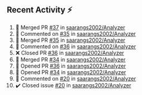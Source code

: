 ## Recent Activity ⚡

<!--RECENT_ACTIVITY:start-->
1. 🎉 Merged PR [#37](https://github.com/saarangs2002/Analyzer/pull/37) in [saarangs2002/Analyzer](https://github.com/saarangs2002/Analyzer)<br>
2. 💬 Commented on [#35](https://github.com/saarangs2002/Analyzer/pull/35#issuecomment-1825154091) in [saarangs2002/Analyzer](https://github.com/saarangs2002/Analyzer)<br>
3. 🎉 Merged PR [#35](https://github.com/saarangs2002/Analyzer/pull/35) in [saarangs2002/Analyzer](https://github.com/saarangs2002/Analyzer)<br>
4. 💬 Commented on [#36](https://github.com/saarangs2002/Analyzer/pull/36#issuecomment-1825152386) in [saarangs2002/Analyzer](https://github.com/saarangs2002/Analyzer)<br>
5. ❌ Closed PR [#36](https://github.com/saarangs2002/Analyzer/pull/36) in [saarangs2002/Analyzer](https://github.com/saarangs2002/Analyzer)<br>
6. 🎉 Merged PR [#34](https://github.com/saarangs2002/Analyzer/pull/34) in [saarangs2002/Analyzer](https://github.com/saarangs2002/Analyzer)<br>
7. 💪 Opened PR [#36](https://github.com/saarangs2002/Analyzer/pull/36) in [saarangs2002/Analyzer](https://github.com/saarangs2002/Analyzer)<br>
8. 💪 Opened PR [#34](https://github.com/saarangs2002/Analyzer/pull/34) in [saarangs2002/Analyzer](https://github.com/saarangs2002/Analyzer)<br>
9. 💬 Commented on [#20](https://github.com/saarangs2002/Analyzer/issues/20#issuecomment-1824536096) in [saarangs2002/Analyzer](https://github.com/saarangs2002/Analyzer)<br>
10. ✔️ Closed issue [#20](https://github.com/saarangs2002/Analyzer/issues/20) in [saarangs2002/Analyzer](https://github.com/saarangs2002/Analyzer)<br>
<!--RECENT_ACTIVITY:end-->
<!--
[![Top Langs](https://github-readme-stats.vercel.app/api/top-langs/?username=aravindsomaraj&show_icons=true&layout=compact&hide=html,makefile,assembly,yacc,css&title_color=ffffff&text_color=daf7dc&bg_color=60,d9ff00,ff00cc,333399&border_color=ff00cc&border_radius=20&card)](https://github.com/aravindsomaraj/github-readme-stats)
[![My GitHub stats](https://github-readme-stats.vercel.app/api?username=aravindsomaraj&card_width=400px&line_height=20&custom_title=My&nbsp;Github&nbsp;stats&text_color=ffffff&title_color=ffcc00&bg_color=60,333399,ff00cc,d9ff00&border_color=ff00cc&border_radius=20&ring_color=333399&card)](https://github.com/aravindsomaraj/github-readme-stats)
<img src="https://img.wattpad.com/2e81be56eb640a3183bb5b0924c1ced061eb9037/68747470733a2f2f73332e616d617a6f6e6177732e636f6d2f776174747061642d6d656469612d736572766963652f53746f7279496d6167652f7433376233456f6430714c7651773d3d2d3732353236353131392e313539393662383238623133353339663633373237323136363130322e676966" 
     height="200px">-->
<!--Built using [RecentGithubActivity](https://github.com/marketplace/actions/recent-github-activity-profile-readme) ffcc00<!--0,7f7fd5,91eae4 |||| 60,fccf31,f55555 -->
